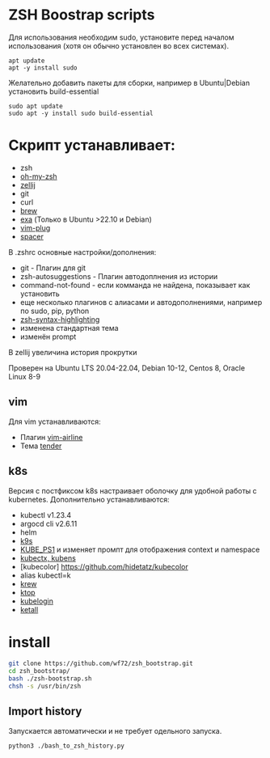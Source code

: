 # ZSH Boostrap scripts

Для использования необходим sudo, установите перед началом использования (хотя он обычно установлен во всех системах).
```
apt update
apt -y install sudo
```

Желательно добавить пакеты для сборки, например в Ubuntu|Debian установить build-essential 
```
sudo apt update
sudo apt -y install sudo build-essential
```

# Скрипт устанавливает:

* zsh
* [oh-my-zsh](https://ohmyz.sh/)
* [zellij](https://zellij.dev/)
* git
* curl
* [brew](https://brew.sh/)
* [exa](https://github.com/ogham/exa) (Только в Ubuntu >22.10 и Debian)
* [vim-plug](https://github.com/junegunn/vim-plug)
* [spacer](https://github.com/samwho/spacer)

В .zshrc основные настройки/дополнения:

* git - Плагин для git
* zsh-autosuggestions - Плагин автодоплнения из истории
* command-not-found - если комманда не найдена, показывает как установить
* еще несколько плагинов с алиасами и автодополнениями, например по sudo, pip, python
* [zsh-syntax-highlighting](https://github.com/zsh-users/zsh-syntax-highlighting)
* изменена стандартная тема
* изменён prompt

В zellij увеличина история прокрутки

Проверен на Ubuntu LTS 20.04-22.04, Debian 10-12, Centos 8, Oracle Linux 8-9

## vim
Для vim устанавливаются:
 - Плагин [vim-airline](https://github.com/vim-airline/vim-airline)
 - Тема [tender](https://github.com/jacoborus/tender.vim)

## k8s
Версия с постфиксом k8s настраивает оболочку для удобной работы с kubernetes. Дополнительно устанавливаются:
* kubectl v1.23.4
* argocd cli v2.6.11
* helm
* [k9s](https://k9scli.io/)
* [KUBE_PS1](https://github.com/jonmosco/kube-ps1) и изменяет промпт для отображения context и namespace
* [kubectx, kubens](https://github.com/ahmetb/kubectx)
* [kubecolor] https://github.com/hidetatz/kubecolor
* alias kubectl=k
* [krew](https://krew.sigs.k8s.io/)
* [ktop](https://github.com/vladimirvivien/ktop)
* [kubelogin](https://github.com/int128/kubelogin)
* [ketall](https://github.com/corneliusweig/ketall)


# install

```bash
git clone https://github.com/wf72/zsh_bootstrap.git
cd zsh_bootstrap/
bash ./zsh-bootstrap.sh
chsh -s /usr/bin/zsh
```

## Import history
Запускается автоматически и не требует одельного запуска.
```bash
python3 ./bash_to_zsh_history.py
```

